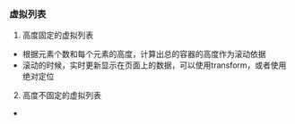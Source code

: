 ### 虚拟列表

1. 高度固定的虚拟列表

- 根据元素个数和每个元素的高度，计算出总的容器的高度作为滚动依据
- 滚动的时候，实时更新显示在页面上的数据，可以使用transform，或者使用绝对定位

2. 高度不固定的虚拟列表

- 
